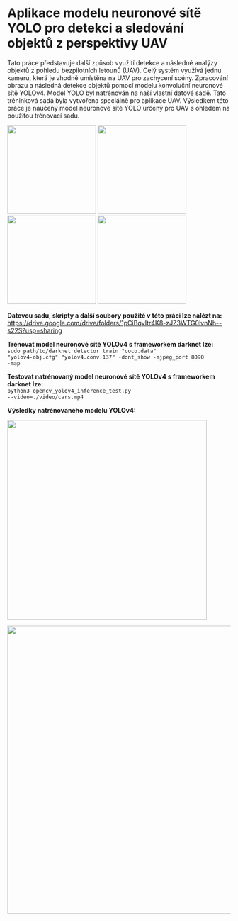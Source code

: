 # Aplikace modelu neuronové sítě YOLO pro detekci a sledování objektů z perspektivy UAV
Tato práce představuje další způsob využití detekce a následné analýzy objektů z pohledu bezpilotních letounů (UAV). Celý systém využívá jednu kameru, která je vhodně umístěna na UAV pro zachycení scény. Zpracování obrazu a následná detekce objektů pomocí modelu konvoluční neuronové sítě YOLOv4. Model YOLO byl natrénován na naší vlastní datové sadě. Tato tréninková sada byla vytvořena speciálně pro aplikace UAV. Výsledkem této práce je naučený model neuronové sítě YOLO určený pro UAV s ohledem na použitou trénovací sadu.

<p float="center">
  <img src="https://drive.google.com/uc?id=1BHYKVwZjPXDLr79f-iMFqag8bND_PbhK" width="200" />
  <img src="https://drive.google.com/uc?id=16S1AyNxcbtK8W0tqslKpSOrbu-wxosyA" width="200" />
  <img src="https://drive.google.com/uc?id=1AlfS5QZ-hxuejowRljwp6be9Ej8JqAN0" width="200" />
  <img src="https://drive.google.com/uc?id=16rHmn-riswi_pw3NGHB-II0hkqAtQBBD" width="200" />
</p>

<b>Datovou sadu, skripty a další soubory použité v této práci lze nalézt na:</b></br>
https://drive.google.com/drive/folders/1pCiBqvItr4K8-zJZ3WTG0lvnNh--s22S?usp=sharing

<b>Trénovat model neuronové sítě YOLOv4 s frameworkem darknet lze:</b></br>
<code>sudo path/to/darknet detector train "coco.data" "yolov4-obj.cfg" "yolov4.conv.137" -dont_show -mjpeg_port 8090 -map</code>

<b>Testovat natrénovaný model neuronové sítě YOLOv4 s frameworkem darknet lze:</b></br>
<code>python3 opencv_yolov4_inference_test.py --video=./video/cars.mp4</code>

<b>Výsledky natrénovaného modelu YOLOv4:</b>
<p float="center">
  <img src="https://drive.google.com/uc?id=1dp1jt9ALL_nuU_jnZwyNFSQzIr7gsMcd" width="450" />
</p>

<p float="center">
  <img src="https://drive.google.com/uc?id=1rSnwwOM7-kvNuHolyzvFvrJOlRvSQqER" width="650" />
</p>
